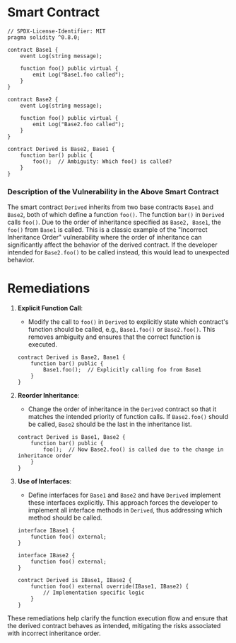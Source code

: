 # Smart Contract

```solidity
// SPDX-License-Identifier: MIT
pragma solidity ^0.8.0;

contract Base1 {
    event Log(string message);

    function foo() public virtual {
        emit Log("Base1.foo called");
    }
}

contract Base2 {
    event Log(string message);

    function foo() public virtual {
        emit Log("Base2.foo called");
    }
}

contract Derived is Base2, Base1 {
    function bar() public {
        foo();  // Ambiguity: Which foo() is called?
    }
}
```

### Description of the Vulnerability in the Above Smart Contract

The smart contract `Derived` inherits from two base contracts `Base1` and `Base2`, both of which define a function `foo()`. The function `bar()` in `Derived` calls `foo()`. Due to the order of inheritance specified as `Base2, Base1`, the `foo()` from `Base1` is called. This is a classic example of the "Incorrect Inheritance Order" vulnerability where the order of inheritance can significantly affect the behavior of the derived contract. If the developer intended for `Base2.foo()` to be called instead, this would lead to unexpected behavior.

# Remediations

1. **Explicit Function Call**:
   - Modify the call to `foo()` in `Derived` to explicitly state which contract's function should be called, e.g., `Base1.foo()` or `Base2.foo()`. This removes ambiguity and ensures that the correct function is executed.

   ```solidity
   contract Derived is Base2, Base1 {
       function bar() public {
           Base1.foo();  // Explicitly calling foo from Base1
       }
   }
   ```

2. **Reorder Inheritance**:
   - Change the order of inheritance in the `Derived` contract so that it matches the intended priority of function calls. If `Base2.foo()` should be called, `Base2` should be the last in the inheritance list.

   ```solidity
   contract Derived is Base1, Base2 {
       function bar() public {
           foo();  // Now Base2.foo() is called due to the change in inheritance order
       }
   }
   ```

3. **Use of Interfaces**:
   - Define interfaces for `Base1` and `Base2` and have `Derived` implement these interfaces explicitly. This approach forces the developer to implement all interface methods in `Derived`, thus addressing which method should be called.

   ```solidity
   interface IBase1 {
       function foo() external;
   }

   interface IBase2 {
       function foo() external;
   }

   contract Derived is IBase1, IBase2 {
       function foo() external override(IBase1, IBase2) {
           // Implementation specific logic
       }
   }
   ```

These remediations help clarify the function execution flow and ensure that the derived contract behaves as intended, mitigating the risks associated with incorrect inheritance order.